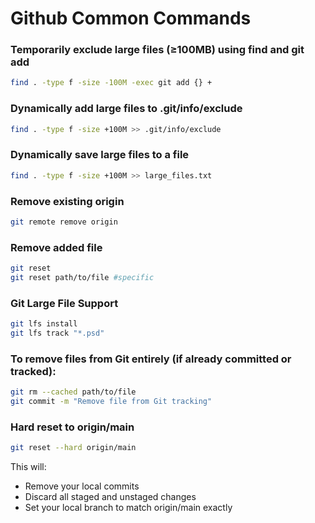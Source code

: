 # Github Common Commands

### Temporarily exclude large files (≥100MB) using find and git add

```bash
find . -type f -size -100M -exec git add {} +
```

### Dynamically add large files to .git/info/exclude

```bash
find . -type f -size +100M >> .git/info/exclude
```


### Dynamically save large files to a file

```bash
find . -type f -size +100M >> large_files.txt
```

### Remove existing origin

```bash
git remote remove origin
```

### Remove added file

```bash
git reset
git reset path/to/file #specific
```

### Git Large File Support

```bash
git lfs install
git lfs track "*.psd"
```

### To remove files from Git entirely (if already committed or tracked):

```bash
git rm --cached path/to/file
git commit -m "Remove file from Git tracking"
```



### Hard reset to origin/main

```bash
git reset --hard origin/main
```

This will:
- Remove your local commits
- Discard all staged and unstaged changes
- Set your local branch to match origin/main exactly
